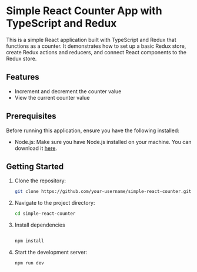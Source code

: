 # Simple React Counter App with TypeScript and Redux

This is a simple React application built with TypeScript and Redux that functions as a counter. It demonstrates how to set up a basic Redux store, create Redux actions and reducers, and connect React components to the Redux store.

## Features

- Increment and decrement the counter value
- View the current counter value

## Prerequisites

Before running this application, ensure you have the following installed:

- Node.js: Make sure you have Node.js installed on your machine. You can download it [here](https://nodejs.org/).

## Getting Started

1.  Clone the repository:

    ```bash
    git clone https://github.com/your-username/simple-react-counter.git
    ```

2.  Navigate to the project directory:

    ```bash
    cd simple-react-counter
    ```

3.  Install dependencies

    ```bash

    npm install
    ```

4.  Start the development server:

    ```bash
    npm run dev
    ```
